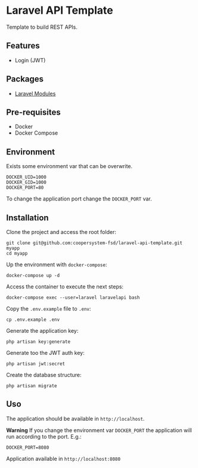 # Laravel API Template

Template to build REST APIs.

## Features

- Login (JWT)

## Packages

- [Laravel Modules](https://github.com/nWidart/laravel-modules)

## Pre-requisites

- Docker
- Docker Compose

## Environment

Exists some environment var that can be overwrite.

```
DOCKER_UID=1000
DOCKER_GID=1000
DOCKER_PORT=80
```

To change the application port change the `DOCKER_PORT` var. 

## Installation

Clone the project and access the root folder:

```shell script
git clone git@github.com:coopersystem-fsd/laravel-api-template.git myapp
cd myapp
``` 

Up the environment with `docker-compose`:

```shell script
docker-compose up -d
```

Access the container to execute the next steps:

```shell script
docker-compose exec --user=laravel laravelapi bash
```

Copy the `.env.example` file to `.env`:

```shell script
cp .env.example .env
```

Generate the application key:

```shell script
php artisan key:generate
```

Generate too the JWT auth key:

```shell script
php artisan jwt:secret
```

Create the database structure:

```shell script
php artisan migrate
```

## Uso

The application should be available in `http://localhost`.

**Warning** If you change the environment var `DOCKER_PORT` the application will run according to the port. E.g.:
 
```dotenv
DOCKER_PORT=8080
```
 
Application available in `http://localhost:8080`
